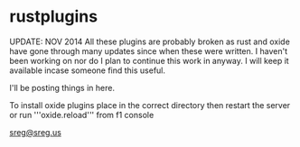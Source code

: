 rustplugins
===========


UPDATE: NOV 2014
All these plugins are probably broken as rust and oxide have gone through
many updates since when these were written. I haven't been working on
nor do I plan to continue this work in anyway. I will keep it available
incase someone find this useful.


I'll be posting things in here. 

To install oxide plugins place in the correct directory then restart the server or run '''oxide.reload''' from f1 console 

sreg@sreg.us
